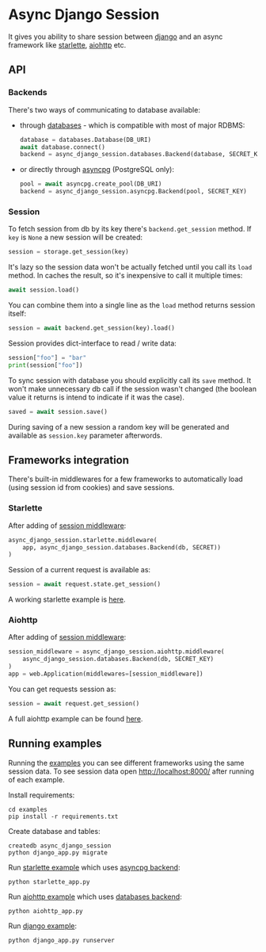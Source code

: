 Async Django Session
====================

It gives you ability to share session between [django][] and an async framework
like [starlette][], [aiohttp][] etc.

API
---

### Backends

There's two ways of communicating to database available:

- through [databases][] - which is compatible with most of major RDBMS:
    ```python
    database = databases.Database(DB_URI)
    await database.connect()
    backend = async_django_session.databases.Backend(database, SECRET_KEY)
    ```
- or directly through [asyncpg][] (PostgreSQL only):
    ```python
    pool = await asyncpg.create_pool(DB_URI)
    backend = async_django_session.asyncpg.Backend(pool, SECRET_KEY)
    ```

### Session

To fetch session from db by its key there's `backend.get_session` method. If
`key` is `None` a new session will be created:
```python
session = storage.get_session(key)
```
It's lazy so the session data won't be actually fetched until you call its
`load` method. In caches the result, so it's inexpensive to call it multiple
times:
```python
await session.load()
```
You can combine them into a single line as the `load` method returns session
itself:
```python
session = await backend.get_session(key).load()
```
Session provides dict-interface to read / write data:
```python
session["foo"] = "bar"
print(session["foo"])
```
To sync session with database you should explicitly call its `save` method. It
won't make unnecessary db call if the session wasn't changed (the boolean value
it returns is intend to indicate if it was the case).
```python
saved = await session.save()
```
During saving of a new session a random key will be generated and available as
`session.key` parameter afterwords.

Frameworks integration
----------------------
There's built-in middlewares for a few frameworks to automatically load (using
session id from cookies) and save sessions.

### Starlette
After adding of [session middleware][starlette middleware]:
```python
async_django_session.starlette.middleware(
    app, async_django_session.databases.Backend(db, SECRET))
)
```
Session of a current request is available as:
```python
session = await request.state.get_session()
```

A working starlette example is [here][starlette example].

### Aiohttp
After adding of [session middleware][aiohttp middleware]:
```python
session_middleware = async_django_session.aiohttp.middleware(
    async_django_session.databases.Backend(db, SECRET_KEY)
)
app = web.Application(middlewares=[session_middleware])
```
You can get requests session as:
```python
session = await request.get_session()
```
A full aiohttp example can be found [here][aiohttp example].

Running examples
----------------
Running the [examples][] you can see different frameworks using the same session
data. To see session data open <http://localhost:8000/> after running of each
example.

Install requirements:

    cd examples
    pip install -r requirements.txt

Create database and tables:

    createdb async_django_session
    python django_app.py migrate

Run [starlette example][] which uses [asyncpg backend][]:

    python starlette_app.py

Run [aiohttp example][] which uses [databases backend][]:

    python aiohttp_app.py

Run [django example][]:

    python django_app.py runserver

[aiohttp]: https://github.com/aio-libs/aiohttp
[asyncpg]: https://github.com/MagicStack/asyncpg
[databases]: https://github.com/encode/databases
[django]: https://github.com/django/django
[starlette]: https://github.com/encode/starlette
[examples]: ./examples
[django example]: ./examples/django_app.py
[starlette example]: ./examples/starlette_app.py
[aiohttp example]: ./examples/aiohttp_app.py
[asyncpg backend]: ./async_django_session/asyncpg.py
[databases backend]: ./async_django_session/databases.py
[aiohttp middleware]: ./async_django_session/aiohttp.py
[starlette middleware]: ./async_django_session/starlette.py
